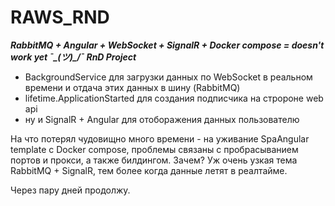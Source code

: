 # RAWS_RND
***RabbitMQ + Angular + WebSocket + SignalR + Docker compose = doesn't work yet ¯\_(ツ)_/¯ RnD Project***

- BackgroundService для загрузки данных по WebSocket в реальном времени и отдача этих данных в шину (RabbitMQ)
- lifetime.ApplicationStarted для создания подписчика на стророне web api
- ну и SignalR + Angular для отоборажения данных пользователю

На что потерял чудовищно много  времени - на уживание SpaAngular template с Docker compose, проблемы связаны с пробрасыванием портов и прокси, а также билдингом.
Зачем? Уж очень узкая тема RabbitMQ + SignalR, тем более когда данные летят в реалтайме.

Через пару дней продолжу.
